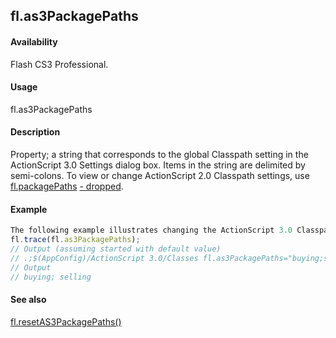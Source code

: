 ## fl.as3PackagePaths

#### Availability

Flash CS3 Professional.

#### Usage

fl.as3PackagePaths

#### Description

Property; a string that corresponds to the global Classpath setting in the ActionScript 3.0 Settings dialog box. Items in the string are delimited by semi-colons. To view or change ActionScript 2.0 Classpath settings, use [fl.packagePaths](#_bookmark512)
[- dropped](#_bookmark512).

#### Example

```javascript
The following example illustrates changing the ActionScript 3.0 Classpath settings.
fl.trace(fl.as3PackagePaths);
// Output (assuming started with default value)
// .;$(AppConfig)/ActionScript 3.0/Classes fl.as3PackagePaths="buying;selling"; fl.trace(fl.as3PackagePaths);
// Output
// buying; selling

```
#### See also

[fl.resetAS3PackagePaths()](#!AdobeDocs/developers-animatesdk-docs/master/flash_object_(fl)/fl59.md)
